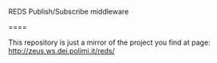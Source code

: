 REDS Publish/Subscribe middleware

====

This repository is just a mirror of the project you find at page: http://zeus.ws.dei.polimi.it/reds/
